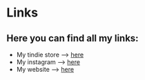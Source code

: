 # Links
## Here you can find all my links:

* My tindie store   --> [here](https://www.tindie.com/stores/drb0rk/)
* My instagram      --> [here](https://www.instagram.com/drb0rk/)
* My website        --> [here](https://berkderooij.nl)

